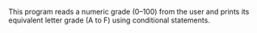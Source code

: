 This program reads a numeric grade (0–100) from the user and prints its equivalent letter grade (A to F) using conditional statements.
